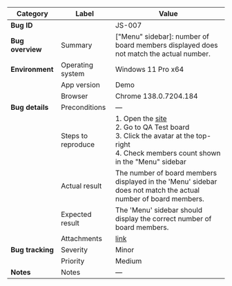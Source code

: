 | **Category** | **Label** | **Value** |
|---|---|---|
| **Bug ID** |  | JS-007 |
| **Bug overview** | Summary | ["Menu" sidebar]: number of board members displayed does not match the actual number. |
| **Environment** | Operating system | Windows 11 Pro x64 |
|  | App version | Demo |
|  | Browser | Chrome 138.0.7204.184 |
| **Bug details** | Preconditions | — |
|  | Steps to reproduce | 1. Open the [site](https://mate-academy-images.s3.eu-central-1.amazonaws.com/c8907025538486ce4c46981003fc83bc_da130fe234.png)<br>2. Go to QA Test board<br>3. Click the avatar at the top-right<br>4. Check members count shown in the "Menu" sidebar |
|  | Actual result | The number of board members displayed in the 'Menu' sidebar does not match the actual number of board members. |
|  | Expected result | The 'Menu' sidebar should display the correct number of board members. |
|  | Attachments | [link](https://github.com/Roksolana-K/qa-portfolio/blob/main/bugs-from-screenshot/attachments/JS-007.png) |
| **Bug tracking** | Severity | Minor |
|  | Priority | Medium |
| **Notes** | Notes | — |

